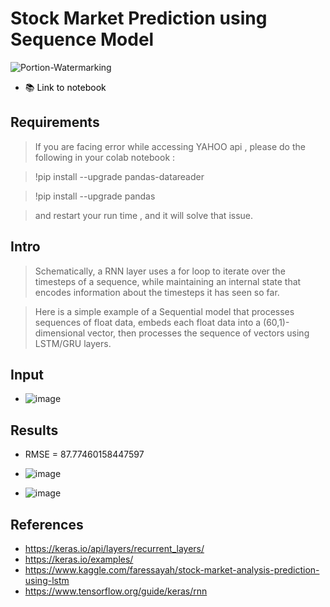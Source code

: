 # Stock Market Prediction using Sequence Model
![Portion-Watermarking](https://socialify.git.ci/suva007/sequence-model/image?description=1&font=Rokkitt&language=1&name=1&owner=1&pattern=Circuit%20Board&theme=Dark)
- <a href="https://github.com/suva007/sequence-model/blob/main/Stock_market_prediction_using_sequence_model-2.ipynb" title="Link to notebook" style="background-color:#FFFFFF;color:#000000;text-decoration:none">📚 Link to notebook </a>
## Requirements 
> If you are facing error while accessing YAHOO api , please do the following in your colab notebook : 

> !pip install --upgrade pandas-datareader

> !pip install --upgrade pandas

> and restart your run time , and it will solve that issue.

## Intro
> Schematically, a RNN layer uses a for loop to iterate over the timesteps of a sequence, while maintaining an internal state that encodes information about the timesteps it has seen so far.

> Here is a simple example of a Sequential model that processes sequences of float data, embeds each float data into a (60,1)-dimensional vector, then processes the sequence of vectors using LSTM/GRU layers.

## Input
- ![image](https://user-images.githubusercontent.com/38084433/148694701-58b13177-123a-4441-8e77-cdaa64d84871.png)

## Results
- RMSE = 87.77460158447597
- ![image](https://user-images.githubusercontent.com/38084433/148694579-25f456b3-f1b0-4178-9449-50345703e735.png)

- ![image](https://user-images.githubusercontent.com/38084433/148694597-4a916af3-55bf-4ef2-8401-1ae84aa25e39.png)

## References
- https://keras.io/api/layers/recurrent_layers/
- https://keras.io/examples/
- https://www.kaggle.com/faressayah/stock-market-analysis-prediction-using-lstm
- https://www.tensorflow.org/guide/keras/rnn
